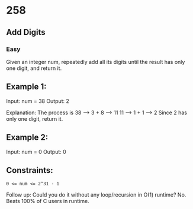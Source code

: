 # 258
## Add Digits
### Easy

Given an integer num, repeatedly add all its digits until the result has only one digit, and return it.

## Example 1:

Input: 
    num = 38
Output: 
    2

Explanation: The process is
38 --> 3 + 8 --> 11
11 --> 1 + 1 --> 2 
Since 2 has only one digit, return it.

## Example 2:

Input: 
    num = 0
Output: 
    0
 
## Constraints:

    0 <= num <= 2^31 - 1

Follow up: Could you do it without any loop/recursion in O(1) runtime?
No. Beats 100% of C users in runtime.
